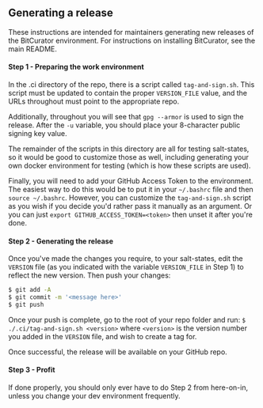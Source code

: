 ## Generating a release

These instructions are intended for maintainers generating new releases of the BitCurator environment. For instructions on installing BitCurator, see the main README.

#### Step 1 - Preparing the work environment
In the .ci directory of the repo, there is a script called `tag-and-sign.sh`. This script must be updated to contain the proper `VERSION_FILE` value, and the URLs throughout must point to the appropriate repo.

Additionally, throughout you will see that `gpg --armor` is used to sign the release. After the `-u` variable, you should place your 8-character public signing key value.

The remainder of the scripts in this directory are all for testing salt-states, so it would be good to customize those as well, including generating your own docker environment for testing (which is how these scripts are used).

Finally, you will need to add your GitHub Access Token to the environment. The easiest way to do this would be to put it in your `~/.bashrc` file and then `source ~/.bashrc`. However, you can customize the `tag-and-sign.sh` script as you wish if you decide you'd rather pass it manually as an argument.
Or you can just `export GITHUB_ACCESS_TOKEN=<token>` then unset it after you're done.

#### Step 2 - Generating the release
Once you've made the changes you require, to your salt-states, edit the `VERSION` file (as you indicated with the variable `VERSION_FILE` in Step 1) to reflect the new version.
Then push your changes:
```bash
$ git add -A
$ git commit -m '<message here>'
$ git push
```
Once your push is complete, go to the root of your repo folder and run:
`$ ./.ci/tag-and-sign.sh <version>` where `<version>` is the version number you added in the `VERSION` file, and wish to create a tag for.

Once successful, the release will be available on your GitHub repo.

#### Step 3 - Profit
If done properly, you should only ever have to do Step 2 from here-on-in, unless you change your dev environment frequently.
